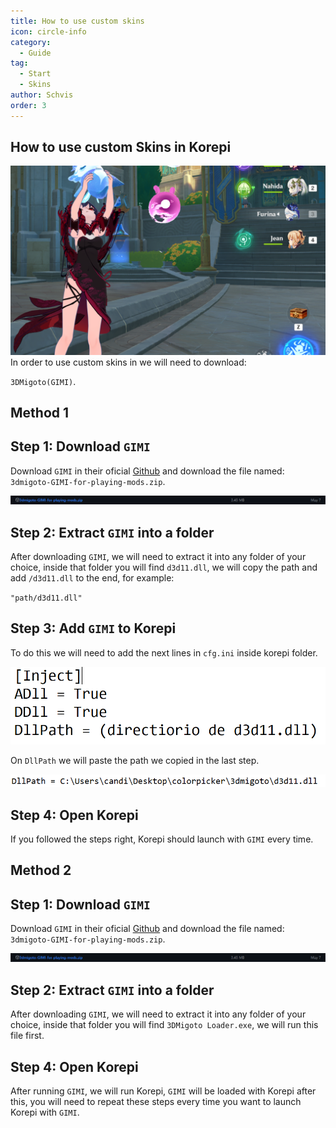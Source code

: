 ```yaml
---
title: How to use custom skins
icon: circle-info
category:
  - Guide
tag:
  - Start
  - Skins
author: Schvis
order: 3
---
```


## How to use custom Skins in Korepi

![](images/example.png)
In order to use custom skins in we will need to download:

`3DMigoto(GIMI)`.
## Method 1
## Step 1: Download `GIMI`

Download `GIMI` in their oficial [Github](https://github.com/SilentNightSound/GI-Model-Importer/releases/tag/v7.0) and download the file named: `3dmigoto-GIMI-for-playing-mods.zip`.

![](images/3dm-1.png)

## Step 2: Extract `GIMI` into a folder

After downloading `GIMI`, we will need to extract it into any folder of your choice, inside that folder you will find `d3d11.dll`, we will copy the path and add `/d3d11.dll` to the end, for example:

`"path/d3d11.dll"`

## Step 3: Add `GIMI` to Korepi

To do this we will need to add the next lines in `cfg.ini` inside korepi folder.

![](images/3dm-2.png)

On `DllPath` we will paste the path we copied in the last step.

![](images/3dm-3.png)

## Step 4: Open Korepi

If you followed the steps right, Korepi should launch with `GIMI` every time.

## Method 2
## Step 1: Download `GIMI`

Download `GIMI` in their oficial [Github](https://github.com/SilentNightSound/GI-Model-Importer/releases/tag/v7.0) and download the file named: `3dmigoto-GIMI-for-playing-mods.zip`.

![](images/3dm-1.png)

## Step 2: Extract `GIMI` into a folder

After downloading `GIMI`, we will need to extract it into any folder of your choice, inside that folder you will find `3DMigoto Loader.exe`, we will run this file first.

## Step 4: Open Korepi

After running `GIMI`, we will run Korepi, `GIMI` will be loaded with Korepi after this, you will need to repeat these steps every time you want to launch Korepi with `GIMI`.



